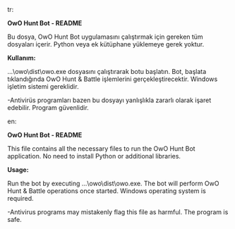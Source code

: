 tr:

**OwO Hunt Bot - README**

  Bu dosya, OwO Hunt Bot uygulamasını çalıştırmak için gereken tüm dosyaları
  içerir. Python veya ek kütüphane yüklemeye gerek yoktur.

**Kullanım:**

  ...\owo\dist\owo.exe dosyasını çalıştırarak botu başlatın.
  Bot, başlata tıklandığında OwO Hunt & Battle işlemlerini gerçekleştirecektir.
  Windows işletim sistemi gereklidir.


-Antivirüs programları bazen bu dosyayı yanlışlıkla zararlı olarak işaret edebilir.
 Program güvenlidir.

 en:

**OwO Hunt Bot - README**

This file contains all the necessary files to run the OwO Hunt Bot application. No need to install Python or additional libraries.

**Usage:**

Run the bot by executing ...\owo\dist\owo.exe. The bot will perform OwO Hunt & Battle operations once started. Windows operating system is required.

-Antivirus programs may mistakenly flag this file as harmful. The program is safe.
